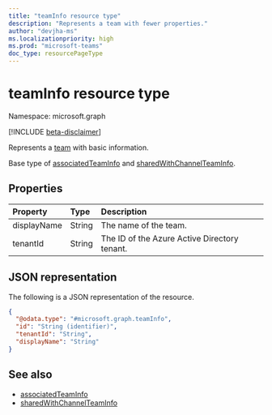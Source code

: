 ```yaml
---
title: "teamInfo resource type"
description: "Represents a team with fewer properties."
author: "devjha-ms"
ms.localizationpriority: high
ms.prod: "microsoft-teams"
doc_type: resourcePageType
---
```


# teamInfo resource type

Namespace: microsoft.graph

[!INCLUDE [beta-disclaimer](../../includes/beta-disclaimer.md)]

Represents a [team](team.md) with basic information.

Base type of [associatedTeamInfo](associatedteaminfo.md) and [sharedWithChannelTeamInfo](sharedwithchannelteaminfo.md).

## Properties
|Property|Type|Description|
|:---|:---|:---|
|displayName|String|The name of the team.|
|tenantId|String|The ID of the Azure Active Directory tenant.|


## JSON representation
The following is a JSON representation of the resource.
<!-- {
  "blockType": "resource",
  "keyProperty": "id",
  "@odata.type": "microsoft.graph.teamInfo",
  "openType": false
}
-->
``` json
{
  "@odata.type": "#microsoft.graph.teamInfo",
  "id": "String (identifier)",
  "tenantId": "String",
  "displayName": "String"
}
```

## See also
- [associatedTeamInfo](associatedteaminfo.md)
- [sharedWithChannelTeamInfo](sharedwithchannelteaminfo.md)

